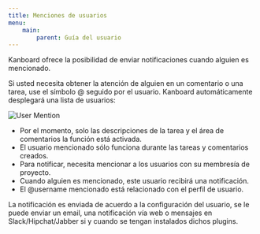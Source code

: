 ```yaml
---
title: Menciones de usuarios
menu:
    main:
        parent: Guía del usuario
---
```


Kanboard ofrece la posibilidad de enviar notificaciones cuando alguien es mencionado.

Si usted necesita obtener la atención de alguien en un comentario o una tarea, use el símbolo @ seguido por el usuario.
Kanboard automáticamente desplegará una lista de usuarios:

![User Mention](/images/v1/user-mentions.png)

- Por el momento, solo las descripciones de la tarea y el área de comentarios la función está activada.
- El usuario mencionado sólo funciona durante las tareas y comentarios creados.
- Para notificar, necesita mencionar a los usuarios con su membresía de proyecto.
- Cuando alguien es mencionado, este usuario recibirá una notificación.
- El @username mencionado está relacionado con el perfil de usuario.

La notificación es enviada de acuerdo a la configuración del usuario, se le puede enviar un email, una notificación vía web o mensajes en Slack/Hipchat/Jabber si y cuando se tengan instalados dichos plugins.
